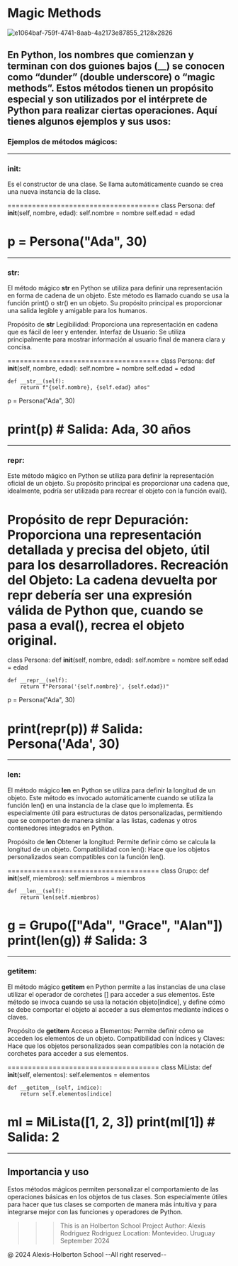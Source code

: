 # Magic Methods

![e1064baf-759f-4741-8aab-4a2173e87855_2128x2826](https://github.com/user-attachments/assets/c7367933-f2b3-4a36-a747-a94709a9e881)

## En Python, los nombres que comienzan y terminan con dos guiones bajos (__) se conocen como **“dunder”** **(double underscore)** o **“magic methods”**. Estos métodos tienen un propósito especial y son utilizados por el intérprete de Python para realizar ciertas operaciones. Aquí tienes algunos ejemplos y sus usos:

### Ejemplos de métodos mágicos:
--------------------------------------------------------------------------
### **__init__:**
Es el constructor de una clase. Se llama automáticamente cuando se crea una nueva instancia de la clase.

=====================================
class Persona:
    def __init__(self, nombre, edad):
        self.nombre = nombre
        self.edad = edad

p = Persona("Ada", 30)
=====================================
----------------------------------------------------------------------------
### **__str__:** 
El método mágico __str__ en Python se utiliza para definir una representación en forma de cadena de un objeto. Este método es llamado cuando se usa la función print() o str() en un objeto. Su propósito principal es proporcionar una salida legible y amigable para los humanos.

Propósito de __str__
Legibilidad: Proporciona una representación en cadena que es fácil de leer y entender.
Interfaz de Usuario: Se utiliza principalmente para mostrar información al usuario final de manera clara y concisa.

=====================================
class Persona:
    def __init__(self, nombre, edad):
        self.nombre = nombre
        self.edad = edad

    def __str__(self):
        return f"{self.nombre}, {self.edad} años"

p = Persona("Ada", 30)

print(p)  # Salida: Ada, 30 años
=====================================
---------------------------------------------------------------------------
### **__repr__:**
Este método mágico en Python se utiliza para definir la representación oficial de un objeto. Su propósito principal es proporcionar una cadena que, idealmente, podría ser utilizada para recrear el objeto con la función eval().

Propósito de __repr__
Depuración: Proporciona una representación detallada y precisa del objeto, útil para los desarrolladores.
Recreación del Objeto: La cadena devuelta por __repr__ debería ser una expresión válida de Python que, cuando se pasa a eval(), recrea el objeto original.
=====================================
class Persona:
    def __init__(self, nombre, edad):
        self.nombre = nombre
        self.edad = edad

    def __repr__(self):
        return f"Persona('{self.nombre}', {self.edad})"

p = Persona("Ada", 30)

print(repr(p))  # Salida: Persona('Ada', 30)
=====================================
---------------------------------------------------------------------------

### **__len__:**
 El método mágico __len__ en Python se utiliza para definir la longitud de un objeto. Este método es invocado automáticamente cuando se utiliza la función len() en una instancia de la clase que lo implementa. Es especialmente útil para estructuras de datos personalizadas, permitiendo que se comporten de manera similar a las listas, cadenas y otros contenedores integrados en Python.

Propósito de __len__
Obtener la longitud: Permite definir cómo se calcula la longitud de un objeto.
Compatibilidad con len(): Hace que los objetos personalizados sean compatibles con la función len().

=====================================
class Grupo:
    def __init__(self, miembros):
        self.miembros = miembros

    def __len__(self):
        return len(self.miembros)

g = Grupo(["Ada", "Grace", "Alan"])
print(len(g))  # Salida: 3
=====================================
-----------------------------------------------------------------------------

### **__getitem__:**
El método mágico __getitem__ en Python permite a las instancias de una clase utilizar el operador de corchetes [] para acceder a sus elementos. Este método se invoca cuando se usa la notación objeto[indice], y define cómo se debe comportar el objeto al acceder a sus elementos mediante índices o claves.

Propósito de __getitem__
Acceso a Elementos: Permite definir cómo se acceden los elementos de un objeto.
Compatibilidad con Índices y Claves: Hace que los objetos personalizados sean compatibles con la notación de corchetes para acceder a sus elementos.

=====================================
class MiLista:
    def __init__(self, elementos):
        self.elementos = elementos

    def __getitem__(self, indice):
        return self.elementos[indice]

ml = MiLista([1, 2, 3])
print(ml[1])  # Salida: 2
=====================================
---------------------------------------------------------------------------

## Importancia y uso
Estos métodos mágicos permiten personalizar el comportamiento de las operaciones básicas en los objetos de tus clases. Son especialmente útiles para hacer que tus clases se comporten de manera más intuitiva y para integrarse mejor con las funciones y operadores de Python.

>>> This is an Holberton School Project Author: Alexis Rodriguez Rodriguez Location: Montevideo. Uruguay September 2024

@ 2024 Alexis-Holberton School --All right reserved--
